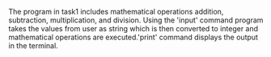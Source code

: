The program in task1 includes mathematical operations addition, subtraction, multiplication, and division. Using the 'input' command program takes the values from user as string which is then converted to integer and mathematical operations are executed.'print' command displays the output in the terminal.
